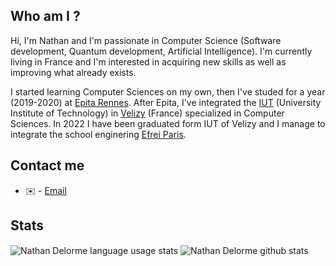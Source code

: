 ## Who am I ?

Hi,
I'm Nathan and I'm passionate in Computer Science (Software development, Quantum development, Artificial Intelligence). I'm currently living in France and I'm interested in acquiring new skills as well as improving what already exists.

I started learning Computer Sciences on my own, then I've studed for a year (2019-2020) at [Epita Rennes](https://www.epita.fr/). After Epita, I've integrated the [IUT](https://www.uvsq.fr/dut-informatique-info) (University Institute of Technology) in [Velizy](https://www.google.com/maps/place/78140+V%C3%A9lizy-Villacoublay/data=!4m2!3m1!1s0x47e67be48118a7f9:0x40b82c3688c3650?sa=X&ved=2ahUKEwjaw_Cv67vvAhVIxoUKHcmsDIcQ8gEwJXoECDwQAQ) (France) specialized in Computer Sciences. In 2022 I have been graduated form IUT of Velizy and I manage to integrate the school enginering [Efrei Paris](https://www.efrei.fr).

## Contact me

* ✉️ - [Email](mailto:nathandelorme.pro@gmail.com)

## Stats

<img align="center" src="https://github-readme-stats.vercel.app/api/top-langs/?username=NathanDelorme&theme=auto" alt="Nathan Delorme language usage stats" />

<img align="center" src="https://github-readme-stats.vercel.app/api?username=NathanDelorme&show_icons=true&theme=default&line_height=27" alt="Nathan Delorme github stats" />
